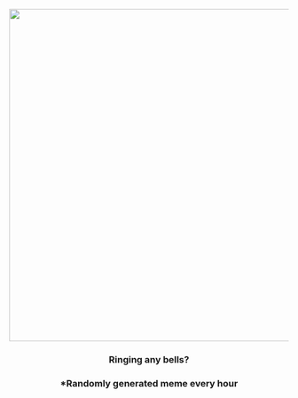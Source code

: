 <p align="center">
        <img src="https://i.redd.it/4t1l4nt15qt81.jpg" width="600" height="600">
        </p>
        <h3 align="center">Ringing any bells?</h3>
        <h3 align="center">*Randomly generated meme every hour</h3>
    